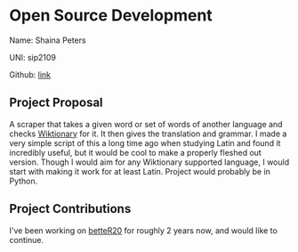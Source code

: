 # Open Source Development

Name: Shaina Peters

UNI: sip2109

Github: [link](https://github.com/darthbeep)


## Project Proposal

A scraper that takes a given word or set of words of another language and checks [Wiktionary](https://en.wiktionary.org/wiki/Wiktionary:Main_Page) for it. It then gives the translation and grammar. I made a very simple script of this a long time ago when studying Latin and found it incredibly useful, but it would be cool to make a properly fleshed out version. Though I would aim for any Wiktionary supported language, I would start with making it work for at least Latin. Project would probably be in Python.

## Project Contributions

I've been working on [betteR20](https://github.com/TheGiddyLimit/betterR20) for roughly 2 years now, and would like to continue.
